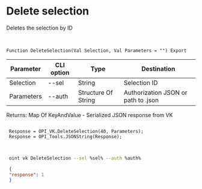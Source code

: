 ﻿---
sidebar_position: 7
---

# Delete selection
 Deletes the selection by ID


<br/>


`Function DeleteSelection(Val Selection, Val Parameters = "") Export`

 | Parameter | CLI option | Type | Destination |
 |-|-|-|-|
 | Selection | --sel | String | Selection ID |
 | Parameters | --auth | Structure Of String | Authorization JSON or path to .json |

 
 Returns: Map Of KeyAndValue - Serialized JSON response from VK





```bsl title="Code example"
 
 Response = OPI_VK.DeleteSelection(40, Parameters);
 Response = OPI_Tools.JSONString(Response);
 
```
	


```sh title="CLI command example"
 
 oint vk DeleteSelection --sel %sel% --auth %auth%

```

```json title="Result"
 {
 "response": 1
 }
```

